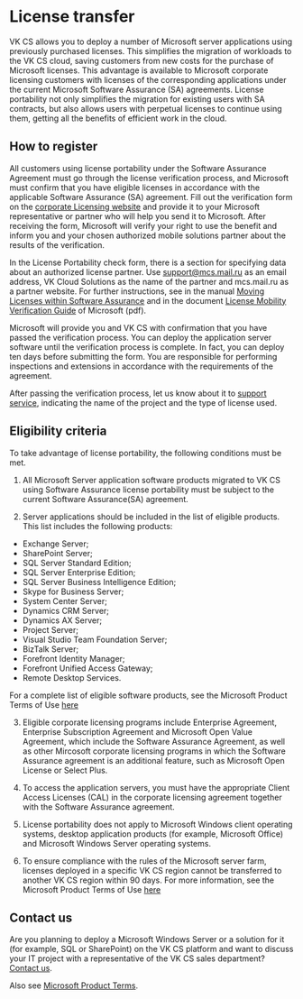# License transfer

VK CS allows you to deploy a number of Microsoft server applications using previously purchased licenses. This simplifies the migration of workloads to the VK CS cloud, saving customers from new costs for the purchase of Microsoft licenses. This advantage is available to Microsoft corporate licensing customers with licenses of the corresponding applications under the current Microsoft Software Assurance (SA) agreements. License portability not only simplifies the migration for existing users with SA contracts, but also allows users with perpetual licenses to continue using them, getting all the benefits of efficient work in the cloud.

## How to register

All customers using license portability under the Software Assurance Agreement must go through the license verification process, and Microsoft must confirm that you have eligible licenses in accordance with the applicable Software Assurance (SA) agreement. Fill out the verification form on the [corporate Licensing website](https://www.microsoftvolumelicensing.com/DocumentSearch.aspx?Mode=3&DocumentTypeId=28) and provide it to your Microsoft representative or partner who will help you send it to Microsoft. After receiving the form, Microsoft will verify your right to use the benefit and inform you and your chosen authorized mobile solutions partner about the results of the verification.

In the License Portability check form, there is a section for specifying data about an authorized license partner. Use support@mcs.mail.ru as an email address, VK Cloud Solutions as the name of the partner and mcs.mail.ru as a partner website. For further instructions, see in the manual [Moving Licenses within Software Assurance](https://www.microsoft.com/ru-ru/licensing/licensing-programs/software-assurance-license-mobility) and in the document [License Mobility Verification Guide](http://download.microsoft.com/download/7/9/b/79bd917e-760b-48b6-a266-796b3e47c47a/License_Mobility_Customer_Verification_Guide.pdf) of Microsoft (pdf).

Microsoft will provide you and VK CS with confirmation that you have passed the verification process. You can deploy the application server software until the verification process is complete. In fact, you can deploy ten days before submitting the form. You are responsible for performing inspections and extensions in accordance with the requirements of the agreement.

After passing the verification process, let us know about it to [support service](mhttps://mcs.mail.ru/docs/contacts), indicating the name of the project and the type of license used.

## Eligibility criteria

To take advantage of license portability, the following conditions must be met.

1. All Microsoft Server application software products migrated to VK CS using Software Assurance license portability must be subject to the current Software Assurance(SA) agreement.

2. Server applications should be included in the list of eligible products. This list includes the following products:

- Exchange Server;
- SharePoint Server;
- SQL Server Standard Edition;
- SQL Server Enterprise Edition;
- SQL Server Business Intelligence Edition;
- Skype for Business Server;
- System Center Server;
- Dynamics CRM Server;
- Dynamics AX Server;
- Project Server;
- Visual Studio Team Foundation Server;
- BizTalk Server;
- Forefront Identity Manager;
- Forefront Unified Access Gateway;
- Remote Desktop Services.

For a complete list of eligible software products, see the Microsoft Product Terms of Use [here](https://www.microsoft.com/en-us/licensing/product-licensing/products.aspx)

3. Eligible corporate licensing programs include Enterprise Agreement, Enterprise Subscription Agreement and Microsoft Open Value Agreement, which include the Software Assurance Agreement, as well as other Mircosoft corporate licensing programs in which the Software Assurance agreement is an additional feature, such as Microsoft Open License or Select Plus.

4. To access the application servers, you must have the appropriate Client Access Licenses (CAL) in the corporate licensing agreement together with the Software Assurance agreement.

5. License portability does not apply to Microsoft Windows client operating systems, desktop application products (for example, Microsoft Office) and Microsoft Windows Server operating systems.

6. To ensure compliance with the rules of the Microsoft server farm, licenses deployed in a specific VK CS region cannot be transferred to another VK CS region within 90 days. For more information, see the Microsoft Product Terms of Use [here](https://www.microsoft.com/en-us/licensing/product-licensing/products.aspx)

## Contact us

Are you planning to deploy a Microsoft Windows Server or a solution for it (for example, SQL or SharePoint) on the VK CS platform and want to discuss your IT project with a representative of the VK CS sales department? [Contact us](https://mcs.mail.ru/docs/contacts).

Also see [Microsoft Product Terms](https://www.microsoft.com/en-us/licensing/product-licensing/products).
